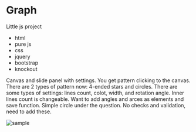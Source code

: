 # Graph
Little js project
+ html
+ pure js
+ css
+ jquery 
+ bootstrap
+ knockout

Canvas and slide panel with settings. You get pattern clicking to the canvas. There are 2 types of pattern now: 4-ended stars and circles. 
There are some types of settings: lines count, colot, width, and rotation angle. Inner lines count is changeable.
Want to add angles and arces as elements and save function. Simple circle under the question. 
No checks and validation, need to add these.

![sample](https://cloud.githubusercontent.com/assets/16032401/16011594/ff399a52-31a7-11e6-89e0-f14754d4ef1b.JPG)

